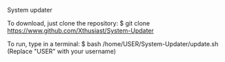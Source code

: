 System updater

To download, just clone the repository: 
$ git clone https://www.github.com/Xthusiast/System-Updater

To run, type in a terminal:
$ bash /home/USER/System-Updater/update.sh
(Replace "USER" with your username)
